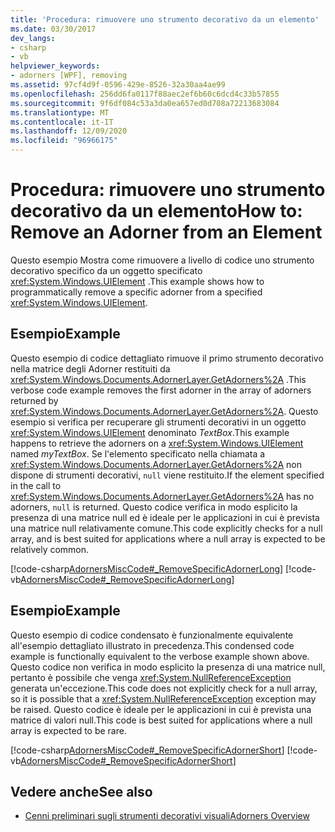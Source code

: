 ```yaml
---
title: 'Procedura: rimuovere uno strumento decorativo da un elemento'
ms.date: 03/30/2017
dev_langs:
- csharp
- vb
helpviewer_keywords:
- adorners [WPF], removing
ms.assetid: 97cf4d9f-0596-429e-8526-32a30aa4ae99
ms.openlocfilehash: 256dd6fa0117f88aec2ef6b60c6dcd4c33b57855
ms.sourcegitcommit: 9f6df084c53a3da0ea657ed0d708a72213683084
ms.translationtype: MT
ms.contentlocale: it-IT
ms.lasthandoff: 12/09/2020
ms.locfileid: "96966175"
---
```

# <a name="how-to-remove-an-adorner-from-an-element"></a><span data-ttu-id="1627f-102">Procedura: rimuovere uno strumento decorativo da un elemento</span><span class="sxs-lookup"><span data-stu-id="1627f-102">How to: Remove an Adorner from an Element</span></span>
<span data-ttu-id="1627f-103">Questo esempio Mostra come rimuovere a livello di codice uno strumento decorativo specifico da un oggetto specificato <xref:System.Windows.UIElement> .</span><span class="sxs-lookup"><span data-stu-id="1627f-103">This example shows how to programmatically remove a specific adorner from a specified <xref:System.Windows.UIElement>.</span></span>  
  
## <a name="example"></a><span data-ttu-id="1627f-104">Esempio</span><span class="sxs-lookup"><span data-stu-id="1627f-104">Example</span></span>  
 <span data-ttu-id="1627f-105">Questo esempio di codice dettagliato rimuove il primo strumento decorativo nella matrice degli Adorner restituiti da <xref:System.Windows.Documents.AdornerLayer.GetAdorners%2A> .</span><span class="sxs-lookup"><span data-stu-id="1627f-105">This verbose code example removes the first adorner in the array of adorners returned by <xref:System.Windows.Documents.AdornerLayer.GetAdorners%2A>.</span></span>  <span data-ttu-id="1627f-106">Questo esempio si verifica per recuperare gli strumenti decorativi in un oggetto <xref:System.Windows.UIElement> denominato *TextBox*.</span><span class="sxs-lookup"><span data-stu-id="1627f-106">This example happens to retrieve the adorners on a <xref:System.Windows.UIElement> named *myTextBox*.</span></span>  <span data-ttu-id="1627f-107">Se l'elemento specificato nella chiamata a <xref:System.Windows.Documents.AdornerLayer.GetAdorners%2A> non dispone di strumenti decorativi, `null` viene restituito.</span><span class="sxs-lookup"><span data-stu-id="1627f-107">If the element specified in the call to <xref:System.Windows.Documents.AdornerLayer.GetAdorners%2A> has no adorners, `null` is returned.</span></span>  <span data-ttu-id="1627f-108">Questo codice verifica in modo esplicito la presenza di una matrice null ed è ideale per le applicazioni in cui è prevista una matrice null relativamente comune.</span><span class="sxs-lookup"><span data-stu-id="1627f-108">This code explicitly checks for a null array, and is best suited for applications where a null array is expected to be relatively common.</span></span>  
  
 [!code-csharp[AdornersMiscCode#_RemoveSpecificAdornerLong](~/samples/snippets/csharp/VS_Snippets_Wpf/AdornersMiscCode/CSharp/Window1.xaml.cs#_removespecificadornerlong)]
 [!code-vb[AdornersMiscCode#_RemoveSpecificAdornerLong](~/samples/snippets/visualbasic/VS_Snippets_Wpf/AdornersMiscCode/visualbasic/window1.xaml.vb#_removespecificadornerlong)]  
  
## <a name="example"></a><span data-ttu-id="1627f-109">Esempio</span><span class="sxs-lookup"><span data-stu-id="1627f-109">Example</span></span>  
 <span data-ttu-id="1627f-110">Questo esempio di codice condensato è funzionalmente equivalente all'esempio dettagliato illustrato in precedenza.</span><span class="sxs-lookup"><span data-stu-id="1627f-110">This condensed code example is functionally equivalent to the verbose example shown above.</span></span> <span data-ttu-id="1627f-111">Questo codice non verifica in modo esplicito la presenza di una matrice null, pertanto è possibile che venga <xref:System.NullReferenceException> generata un'eccezione.</span><span class="sxs-lookup"><span data-stu-id="1627f-111">This code does not explicitly check for a null array, so it is possible that a <xref:System.NullReferenceException> exception may be raised.</span></span>  <span data-ttu-id="1627f-112">Questo codice è ideale per le applicazioni in cui è prevista una matrice di valori null.</span><span class="sxs-lookup"><span data-stu-id="1627f-112">This code is best suited for applications where a null array is expected to be rare.</span></span>  
  
 [!code-csharp[AdornersMiscCode#_RemoveSpecificAdornerShort](~/samples/snippets/csharp/VS_Snippets_Wpf/AdornersMiscCode/CSharp/Window1.xaml.cs#_removespecificadornershort)]
 [!code-vb[AdornersMiscCode#_RemoveSpecificAdornerShort](~/samples/snippets/visualbasic/VS_Snippets_Wpf/AdornersMiscCode/visualbasic/window1.xaml.vb#_removespecificadornershort)]  
  
## <a name="see-also"></a><span data-ttu-id="1627f-113">Vedere anche</span><span class="sxs-lookup"><span data-stu-id="1627f-113">See also</span></span>

- [<span data-ttu-id="1627f-114">Cenni preliminari sugli strumenti decorativi visuali</span><span class="sxs-lookup"><span data-stu-id="1627f-114">Adorners Overview</span></span>](adorners-overview.md)
